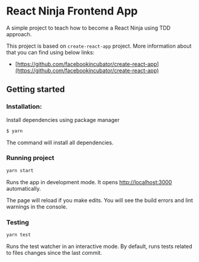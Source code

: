 # React Ninja Frontend App

A simple project to teach how to become a React Ninja using TDD approach.


This project is based on `create-react-app` project. More information about that you can find using below links:

* [https://github.com/facebookincubator/create-react-app](https://github.com/facebookincubator/create-react-app)


## Getting started

### Installation:

Install dependencies using package manager

```sh
$ yarn
```
The command will install all dependencies.

### Running project

```sh
yarn start
```

Runs the app in development mode.
It opens [http://localhost:3000](http://localhost:3000) automatically.

The page will reload if you make edits.
You will see the build errors and lint warnings in the console.

### Testing

```sh
yarn test
```

Runs the test watcher in an interactive mode.
By default, runs tests related to files changes since the last commit.
